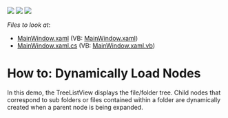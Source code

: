 <!-- default badges list -->
![](https://img.shields.io/endpoint?url=https://codecentral.devexpress.com/api/v1/VersionRange/128650158/11.1.4%2B)
[![](https://img.shields.io/badge/Open_in_DevExpress_Support_Center-FF7200?style=flat-square&logo=DevExpress&logoColor=white)](https://supportcenter.devexpress.com/ticket/details/E3109)
[![](https://img.shields.io/badge/📖_How_to_use_DevExpress_Examples-e9f6fc?style=flat-square)](https://docs.devexpress.com/GeneralInformation/403183)
<!-- default badges end -->
<!-- default file list -->
*Files to look at*:

* [MainWindow.xaml](./CS/DynamicNodeLoading/MainWindow.xaml) (VB: [MainWindow.xaml](./VB/DynamicNodeLoading/MainWindow.xaml))
* [MainWindow.xaml.cs](./CS/DynamicNodeLoading/MainWindow.xaml.cs) (VB: [MainWindow.xaml.vb](./VB/DynamicNodeLoading/MainWindow.xaml.vb))
<!-- default file list end -->
# How to: Dynamically Load Nodes


<p>In this demo, the TreeListView displays the file/folder tree. Child nodes that correspond to sub folders or files contained within a folder are dynamically created when a parent node is being expanded.</p>

<br/>


